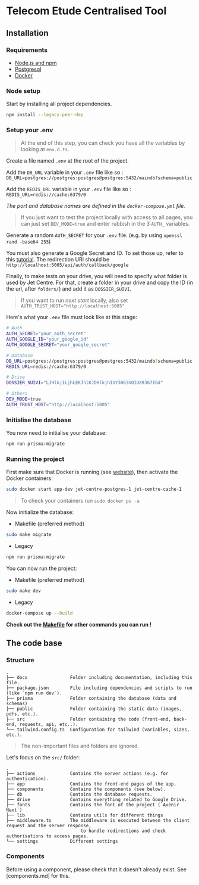 # Telecom Etude Centralised Tool

## Installation

### Requirements

- [Node.js and npm](https://nodejs.org/en/download)
- [Postgresql](https://www.postgresql.org/download/)
- [Docker](https://docs.docker.com/engine/install/)

### Node setup

Start by installing all project dependencies.

```bash
npm install --legacy-peer-dep
```

### Setup your .env

> At the end of this step, you can check you have all the variables by looking at `env.d.ts`.

Create a file named `.env` at the root of the project.

Add the `DB_URL` variable in your `.env` file like so : `DB_URL=postgres://postgres:postgres@postgres:5432/maindb?schema=public`

Add the `REDIS_URL` variable in your `.env` file like so : `REDIS_URL=redis://cache:6379/0`

_The port and database names are defined in the `docker-compose.yml` file._

> If you just want to test the project locally with access to all pages, you can just set `DEV_MODE=true` and enter rubbish in the 3 `AUTH_` variables.

Generate a random `AUTH_SECRET` for your `.env` file. (e.g. by using `openssl rand -base64 255`)

You must also generate a Google Secret and ID. To set those up, refer to this [tutorial](https://www.youtube.com/watch?v=Rs8018RO5YQ&t=252).
The redirection URI should be `http://localhost:5005/api/auth/callback/google`

Finally, to make tests on your drive, you will need to specify what folder is used by Jet Centre. For that, create a folder in your drive and copy the ID (in the url, after `folders/`) and add it as `DOSSIER_SUIVI`.

> If you want to run _next start_ locally, also set `AUTH_TRUST_HOST="http://localhost:5005"`

Here's what your `.env` file must look like at this stage:

```bash
# Auth
AUTH_SECRET="your_auth_secret"
AUTH_GOOGLE_ID="your_google_id"
AUTH_GOOGLE_SECRET="your_google_secret"

# Database
DB_URL=postgres://postgres:postgres@postgres:5432/maindb?schema=public
REDIS_URL=redis://cache:6379/0

# Drive
DOSSIER_SUIVI="LJHlkj1LjhLEKJhlKJDHlkjhIUY3063hOIU89367IGd"

# Others
DEV_MODE=true
AUTH_TRUST_HOST="http://localhost:5005"
```

### Initialise the database

You now need to initialise your database:

```bash
npm run prisma:migrate
```

### Running the project

First make sure that Docker is running (see [website](https://docs.docker.com/engine/install)), then activate the Docker containers:

```bash
sudo docker start app-dev jet-centre-postgres-1 jet-centre-cache-1
```

> To check your containers run `sudo docker ps -a`

Now initialize the database:

- Makefile (preferred method)

```bash
sudo make migrate
```

- Legacy

```bash
npm run prisma:migrate
```

You can now run the project:

- Makefile (preferred method)

```bash
sudo make dev
```

- Legacy

```bash
docker-compose up --build
```

**Check out the [Makefile](../Makefile) for other commands you can run !**

## The code base

### Structure

```
.
├── docs                Folder including documentation, including this file.
├── package.json        File including dependencies and scripts to run (like `npm run dev`).
├── prisma              Folder containing the database (data and schemas)
├── public              Folder containing the static data (images, pdfs, etc.).
├── src                 Folder containing the code (front-end, back-end, requests, api, etc..).
└── tailwind.config.ts  Configuration for tailwind (variables, sizes, etc.).
```

> The non-important files and folders are ignored.

Let's focus on the `src/` folder:

```
.
├── actions             Contains the server actions (e.g. for authentication).
├── app                 Contains the front-end pages of the app.
├── components          Contains the components (see below).
├── db                  Contains the database requests.
├── drive               Contains everything related to Google Drive.
├── fonts               Contains the font of the project (`Avenir Next`)
├── lib                 Contains utils for different things
├── middleware.ts       The middleware is executed between the client request and the server response,
                            to handle redirections and check authorisations to access pages.
└── settings            Different settings
```

### Components

Before using a component, please check that it doesn't already exist. See [components.md] for this.
